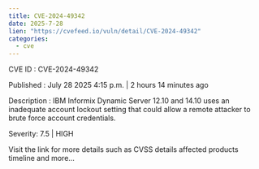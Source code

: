 ```yaml
--- 
title: CVE-2024-49342
date: 2025-7-28
lien: "https://cvefeed.io/vuln/detail/CVE-2024-49342"
categories:
  - cve
---
```


CVE ID : CVE-2024-49342

Published :  July 28
2025
4:15 p.m. | 2 hours
14 minutes ago

Description : IBM Informix Dynamic Server 12.10 and 14.10 uses an inadequate account lockout setting that could allow a remote attacker to brute force account credentials.

Severity: 7.5 | HIGH

Visit the link for more details
such as CVSS details
affected products
timeline
and more...
